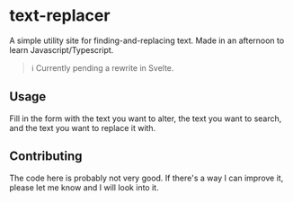 # text-replacer

A simple utility site for finding-and-replacing text. Made in an afternoon to learn Javascript/Typescript.

> ℹ️ Currently pending a rewrite in Svelte.

## Usage

Fill in the form with the text you want to alter, the text you want to search, and the text you want to replace it with.

## Contributing

The code here is probably not very good. If there's a way I can improve it, please let me know and I will look into it.
